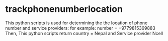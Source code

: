 # trackphonenumberlocation
This python scripts is used for determining the the location of phone number and service providers:
for example: 
number = +9779815369883 Then, 
This python scripts return country = Nepal and Service provider Ncell 
